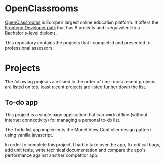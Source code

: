# OpenClassrooms

[OpenClassrooms](https://openclassrooms.com) is Europe’s largest online education platform. It offers the [Frontend Developer path](https://openclassrooms.com/en/paths/61-front-end-developer) that has 9 projects and is equivalent to a Bachelor's-level diploma.

This repository contains the projects that I completed and presented to professional assessors.

# Projects

The following projects are listed in the order of time: most recent projects are listed on top, least recent projects are listed further down the list.

## To-do app

This project is a single page application that can work offline (without internet connectivity) for managing a personal to-do list.

The Todo list app implements the Model View Controller design pattern using vanilla javascript.

In order to complete this project, I had to take over the app, fix critical bugs, add unit tests, write technical documentation and compare the app's performance against another competitor app.

